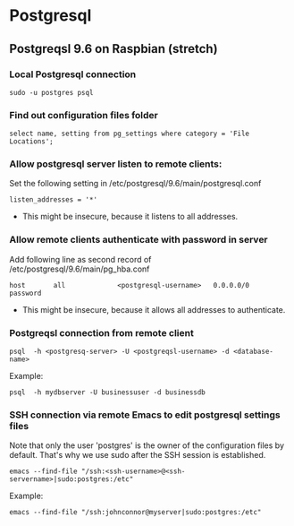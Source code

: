 # Postgresql

## Postgreqsl 9.6 on Raspbian (stretch)




### Local Postgresql connection

```
sudo -u postgres psql
```


### Find out configuration files folder

```
select name, setting from pg_settings where category = 'File Locations';
```

### Allow postgresql server listen to remote clients:

Set the following setting in /etc/postgresql/9.6/main/postgresql.conf


```
listen_addresses = '*'
```

* This might be insecure, because it listens to all addresses.

### Allow remote clients authenticate with password in server

Add following line as second record of  /etc/postgresql/9.6/main/pg_hba.conf

```
host       all             <postgresql-username>   0.0.0.0/0   password
```

* This might be insecure, because it allows all addresses to authenticate.

### Postgreqsl connection from remote client

```
psql  -h <postgresq-server> -U <postgreqsl-username> -d <database-name>
```

Example:

```
psql  -h mydbserver -U businessuser -d businessdb
```


### SSH connection via remote Emacs to edit postgresql settings files

Note that only the user 'postgres' is the owner of the configuration files by default. That's why we use sudo after the SSH session is established.

```
emacs --find-file "/ssh:<ssh-username>@<ssh-servername>|sudo:postgres:/etc"
```
Example:

```
emacs --find-file "/ssh:johnconnor@myserver|sudo:postgres:/etc"
```
